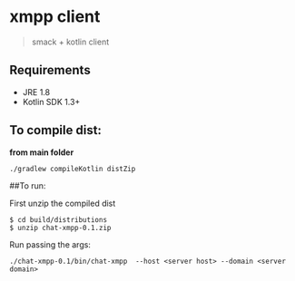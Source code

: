 # xmpp client

> smack + kotlin client

## Requirements
- JRE 1.8
- Kotlin SDK 1.3+

## To compile dist:

**from main folder**
```
./gradlew compileKotlin distZip 
```

##To run:

First unzip the compiled dist
```
$ cd build/distributions
$ unzip chat-xmpp-0.1.zip 
```

Run passing the args:
```
./chat-xmpp-0.1/bin/chat-xmpp  --host <server host> --domain <server domain>
```

